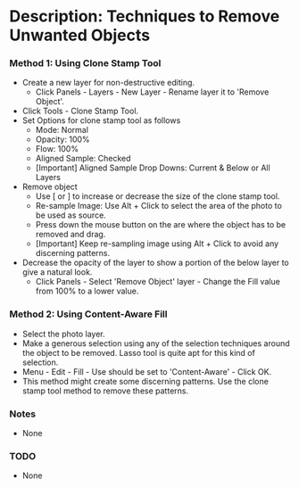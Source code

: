 # Description: Techniques to Remove Unwanted Objects

### Method 1: Using Clone Stamp Tool
* Create a new layer for non-destructive editing.
    - Click Panels - Layers - New Layer - Rename layer it to 'Remove Object'. 
* Click Tools - Clone Stamp Tool.
* Set Options for clone stamp tool as follows
    - Mode: Normal
    - Opacity: 100%
    - Flow: 100%
    - Aligned Sample: Checked
    - [Important] Aligned Sample Drop Downs: Current & Below or All Layers
* Remove object
    - Use [ or ] to increase or decrease the size of the clone stamp tool.
    - Re-sample Image: Use Alt + Click to select the area of the photo to be used as source.
    - Press down the mouse button on the are where the object has to be removed and drag.
    - [Important] Keep re-sampling image using Alt + Click to avoid any discerning patterns.
* Decrease the opacity of the layer to show a portion of the below layer to give a natural look.
    - Click Panels - Select 'Remove Object' layer - Change the Fill value from 100% to a lower value.

### Method 2: Using Content-Aware Fill
* Select the photo layer. 
* Make a generous selection using any of the selection techniques around the object to be removed. Lasso tool is quite apt for this kind of selection.
* Menu - Edit - Fill - Use should be set to 'Content-Aware' - Click OK.
* This method might create some discerning patterns. Use the clone stamp tool method to remove these patterns.

### Notes
* None

### TODO
* None
